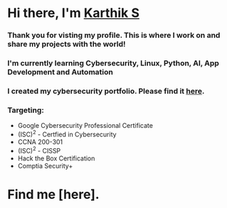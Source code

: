 # Hi there, I'm [Karthik S](https://github.com/Base-Karthik-S/)

### Thank you for visting my profile. This is where I work on and share my projects with the world!<br/>
### I'm currently learning Cybersecurity, Linux, Python, AI, App Development and Automation<br/>
### I created my cybersecurity portfolio. Please find it [here](https://github.com/Base-Karthik-S/Cybersecurity_Portfolio-Karthik-S).<br/>

### Targeting:
- Google Cybersecurity Professional Certificate
- (ISC)<sup>2</sup> - Certfied in Cybersecurity
- CCNA 200-301
- (ISC)<sup>2</sup> - CISSP
- Hack the Box Certification
- Comptia Security+

# Find me [here].
